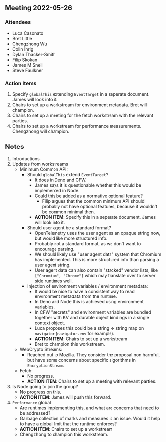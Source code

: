 ## Meeting 2022-05-26

### Attendees

- Luca Casonato
- Bret Little
- Chengzhong Wu
- Colin Ihrig
- Dylan Thacker-Smith
- Filip Skokan
- James M Snell
- Steve Faulkner

### Action Items

1. Specify `globalThis` extending `EventTarget` in a seperate document. James
   will look into it.
1. Chairs to set up a workstream for environment metadata. Bret will champion.
1. Chairs to set up a meeting for the fetch workstream with the relevant
   parties.
1. Chairs to set up a workstream for performance measurements. Chengzhong will
   champion.

## Notes

1. Introductions
1. Updates from workstreams
   - Minimum Common API:
     - Should `globalThis` extend `EventTarget`?
       - It does in Deno and CFW.
       - James says it is questionable whether this would be implemented in
         Node.
       - Could this be added as a normative optional feature?
         - Filip argues that the common minimum API should probably not have
           optional features, because it wouldn't be common minimal then.
       - **ACTION ITEM**: Specify this in a seperate document. James will look
         into it.
     - Should user agent be a standard format?
       - OpenTelemetry uses the user agent as an opaque string now, but would
         like more structured info.
       - Probably not a standard format, as we don't want to encourage parsing.
       - We should likely use "user agent data" system that Chromium has
         implemented. This is more structured info than parsing a user agent
         string.
       - User agent data can also contain "stacked" vendor lists, like
         `["Chromium", "Chrome"]` which may translate over to server side
         runtimes well.
     - Injection of environment variables / environment metadata:
       - It would be nice to have a consistent way to read environment metadata
         from the runtime.
       - In Deno and Node this is achieved using environment variables.
       - In CFW "secrets" and environment variables are bundled together with KV
         and durable object bindings in a single context object.
       - Luca proposes this could be a string -> string map on `navigator`
         (`navigator.env` for example).
       - **ACTION ITEM**: Chairs to set up a workstream
       - Bret to champion this workstream.
   - WebCrypto Streams:
     - Reached out to Mozilla. They consider the proposal non harmful, but have
       some concerns about specific algorithms in `EncryptionStream`.
   - Fetch:
     - No progress.
     - **ACTION ITEM**: Chairs to set up a meeting with relevant parties.
1. Is Node going to join the group?
   - No progress on this.
   - **ACTION ITEM**: James will push this forward.
1. `Performance` global
   - Are runtimes implementing this, and what are concerns that need to be
     addressed?
   - Garbage collection of marks and measures is an issue. Would it help to have
     a global limit that the runtime enforces?
   - **ACTION ITEM**: Chairs to set up a workstream
   - Chengzhong to champion this workstream.
